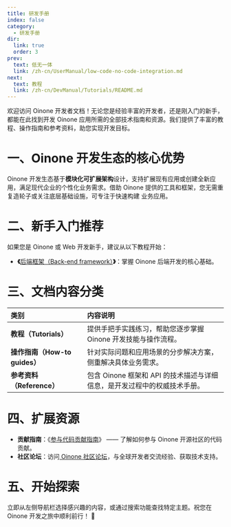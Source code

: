 ```yaml
---
title: 研发手册
index: false
category:
  - 研发手册
dir:
  link: true
  order: 3
prev:
  text: 低无一体
  link: /zh-cn/UserManual/low-code-no-code-integration.md
next:
  text: 教程
  link: /zh-cn/DevManual/Tutorials/README.md
---
```

欢迎访问 Oinone 开发者文档！无论您是经验丰富的开发者，还是刚入门的新手，都能在此找到开发 Oinone 应用所需的全部技术指南和资源。我们提供了丰富的教程、操作指南和参考资料，助您实现开发目标。

# 一、Oinone 开发生态的核心优势

Oinone 开发生态基于**模块化可扩展架构**设计，支持扩展现有应用或创建全新应用，满足现代企业的个性化业务需求。借助 Oinone 提供的工具和框架，您无需重复造轮子或关注底层基础设施，可专注于快速构建 业务应用。

# 二、新手入门推荐

如果您是 Oinone 或 Web 开发新手，建议从以下教程开始：

+ **《**[后端框架（Back-end framework）](/zh-cn/DevManual/Tutorials/Back-endFramework/README.md)**》**：掌握 Oinone 后端开发的核心基础。

# 三、文档内容分类

| **类别**                      | **内容说明**                                                 |
| :---------------------------- | :----------------------------------------------------------- |
| **教程（Tutorials）**         | 提供手把手实践练习，帮助您逐步掌握 Oinone 开发技能与操作流程。 |
| **操作指南（How-to guides）** | 针对实际问题和应用场景的分步解决方案，侧重解决具体业务需求。 |
| **参考资料（Reference）**     | 包含 Oinone 框架和 API 的技术描述与详细信息，是开发过程中的权威技术手册。 |


# 四、扩展资源

+ **贡献指南**：《[参与代码贡献指南](/zh-cn/Contribute/DevelopmentContributions/README.md)》 —— 了解如何参与 Oinone 开源社区的代码贡献。
+ **社区论坛**：访问[ Oinone 社区论坛](https://doc.oinone.top)，与全球开发者交流经验、获取技术支持。

# 五、开始探索

立即从左侧导航栏选择感兴趣的内容，或通过搜索功能查找特定主题。祝您在 Oinone 开发之旅中顺利前行！ 🚀



